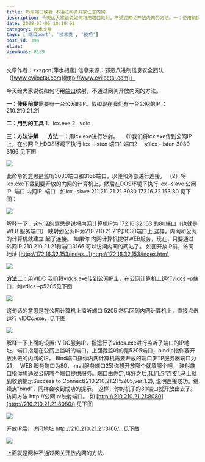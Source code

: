 ```yaml
---
title: 巧用端口映射 不通过网关开放任意内网
description: 今天给大家说说如何巧用端口映射，不通过网关开放内网的方法。一：使用前提需要有一台公网的IP。假如现在我们有一台公网的IP：210.210.21.21二：用到的工具1．lcx.exe2.  vdic
date: 2008-03-06 10:10:01
category: 技术文章
tags: ['端口port', '技术类', '技巧']
post_id: 394
alias:
ViewNums: 8159
---
```


文章作者：zxzgcn(萍水相逢)
信息来源：邪恶八进制信息安全团队（[www.eviloctal.com](http://www.eviloctal.com)）

今天给大家说说如何巧用[端口](/tags/%E7%AB%AF%E5%8F%A3port)映射，不通过网关开放内网的方法。

**一：使用前提**需要有一台公网的IP。假如现在我们有一台公网的IP ：210.210.21.21

**二：用到的工具**
1．lcx.exe
2.  vdic

**三：方法讲解**
     **方法一**：用lcx.exe进行映射。
    (1)我们将lcx.exe传到公网IP上，在公网IP上DOS环境下执行 lcx –listen 端口1 端口2
    如lcx –listen 3030 3166 见下图

[![](http://forum.eviloctal.com/attachments/Mon_0605/58_4_c6fac4d32cbb795.jpg)](http://forum.eviloctal.com/attachments/Mon_0605/58_4_c6fac4d32cbb795.jpg)

此命令的意思是监听3030端口和3166端口，以便和外部进行连接。
（2）将lcx.exe下载到要开放的内网的计算机上，然后在DOS环境下执行 lcx –slave 公网IP  端口 内网IP  端口
  如lcx -slave 211.211.21.21 3030 172.16.32.153 80 见下图：

[![](http://forum.eviloctal.com/attachments/Mon_0605/58_4_ad4038cfb601e49.jpg)](http://forum.eviloctal.com/attachments/Mon_0605/58_4_ad4038cfb601e49.jpg)

解释一下，这句话的意思是说将内网计算机IP为 172.16.32.153 的80端口（也就是WEB 服务端口）
映射到公网IP为210.210.21.21的3030端口上,这样，内网和公网的计算机就建立 起了连接。 如果你
内网计算机提供WEB服务，现在，只要通过外网IP 210.210.21.21和端口3166 可以访问内网的网站了。
如图开放IP前，访问地址 [http://172.16.32.153/index...](http://172.16.32.153/index.htm)

[![](http://forum.eviloctal.com/attachments/Mon_0605/58_4_de6d1a59fdf9680.jpg)](http://forum.eviloctal.com/attachments/Mon_0605/58_4_de6d1a59fdf9680.jpg)

**方法二**：用VIDC
我们将vidcs.exe传到公网IP上，在公网计算机上运行vidcs –p端口，如vdics –p5205见下图

[![](http://forum.eviloctal.com/attachments/Mon_0605/58_4_b82327261a73a86.jpg)](http://forum.eviloctal.com/attachments/Mon_0605/58_4_b82327261a73a86.jpg)

这句话的意思是在公网计算机上监听端口 5205 然后回到内网计算机上，直接点击运行
vIDCc.exe，见下图

[![](http://forum.eviloctal.com/attachments/Mon_0605/58_4_970985537a1530f.jpg)](http://forum.eviloctal.com/attachments/Mon_0605/58_4_970985537a1530f.jpg)

解释一下上面的设置: VIDC服务IP，指运行了vidcs.exe进行监听了端口的IP地址，端口指是在公网上监听的端口，上面我监听的是5205端口，bindip指你要开放出去的内网的IP， Bind端口指你内网计算机需要开放的端口(FTP服务器端口为21，  WEB 服务端口为80， mail服务端口25)你想开放哪个就填哪个吧。
映射端口指你想通过公网哪个端口提供服务。端口由你定,填好之后,我们点”连接”,马上就到收到提示Success to Connect(210.210.21.21:5205,ver:1.2), 说明连接成功。继续点”bind”，同样会收到成功的提示。
这样，你的机子的80端口就开放出去了。 访问方法 http://公网ip:映射端口。
如 [http://210.210.21.21:8080](http://210.210.21.21:8080/) 见下图

[![](http://forum.eviloctal.com/attachments/Mon_0605/58_4_7702288b18e9c3e.jpg)](http://forum.eviloctal.com/attachments/Mon_0605/58_4_7702288b18e9c3e.jpg)

开放IP后，访问地址 http://210.210.21.21:3166/...见下图

[![](http://forum.eviloctal.com/attachments/Mon_0605/58_4_d00ca31845c0d95.jpg)](http://forum.eviloctal.com/attachments/Mon_0605/58_4_d00ca31845c0d95.jpg)

上面就是两种不通过网关开放内网的方法.

